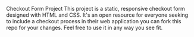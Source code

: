 Checkout Form Project
This project is a static, responsive checkout form designed with HTML and CSS. It's an open resource for everyone  seeking to include a checkout process in their web application you can fork this repo for your changes. Feel free to use it in any way you see fit.
